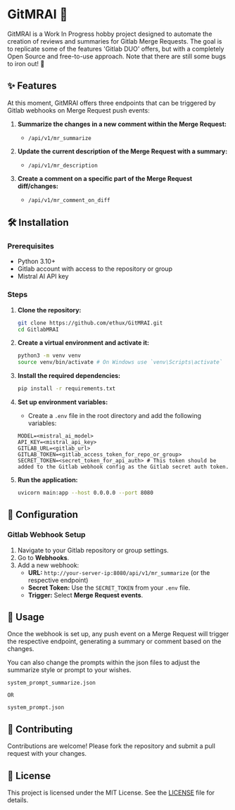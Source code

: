 # GitMRAI 🚀

GitMRAI is a Work In Progress hobby project designed to automate the creation of reviews and summaries for Gitlab Merge Requests. The goal is to replicate some of the features 'Gitlab DUO' offers, but with a completely Open Source and free-to-use approach. Note that there are still some bugs to iron out! 🐞

## ✨ Features

At this moment, GitMRAI offers three endpoints that can be triggered by Gitlab webhooks on Merge Request push events:

1. **Summarize the changes in a new comment within the Merge Request:**
   - `/api/v1/mr_summarize`

2. **Update the current description of the Merge Request with a summary:**
   - `/api/v1/mr_description`

3. **Create a comment on a specific part of the Merge Request diff/changes:**
   - `/api/v1/mr_comment_on_diff`

## 🛠️ Installation

### Prerequisites

- Python 3.10+
- Gitlab account with access to the repository or group
- Mistral AI API key

### Steps

1. **Clone the repository:**

   ```sh
   git clone https://github.com/ethux/GitMRAI.git
   cd GitlabMRAI
   ```

2. **Create a virtual environment and activate it:**

   ```sh
   python3 -m venv venv
   source venv/bin/activate # On Windows use `venv\Scripts\activate`
   ```

3. **Install the required dependencies:**

   ```sh
   pip install -r requirements.txt
   ```

4. **Set up environment variables:**
   - Create a `.env` file in the root directory and add the following variables:

   ```dotenv
   MODEL=<mistral_ai_model>
   API_KEY=<mistral_api_key>
   GITLAB_URL=<gitlab_url>
   GITLAB_TOKEN=<gitlab_access_token_for_repo_or_group>
   SECRET_TOKEN=<secret_token_for_api_auth> # This token should be added to the Gitlab webhook config as the Gitlab secret auth token.
   ```

5. **Run the application:**

   ```sh
   uvicorn main:app --host 0.0.0.0 --port 8080
   ```

## 🔧 Configuration

### Gitlab Webhook Setup

1. Navigate to your Gitlab repository or group settings.
2. Go to **Webhooks**.
3. Add a new webhook:
   - **URL:** `http://your-server-ip:8080/api/v1/mr_summarize` (or the respective endpoint)
   - **Secret Token:** Use the `SECRET_TOKEN` from your `.env` file.
   - **Trigger:** Select **Merge Request events**.

## 🎈 Usage

Once the webhook is set up, any push event on a Merge Request will trigger the respective endpoint, generating a summary or comment based on the changes.

You can also change the prompts within the json files to adjust the summarize style or prompt to your wishes.

```
system_prompt_summarize.json

OR

system_prompt.json
```

## 🤝 Contributing

Contributions are welcome! Please fork the repository and submit a pull request with your changes.

## 📜 License

This project is licensed under the MIT License. See the [LICENSE](LICENSE) file for details.
